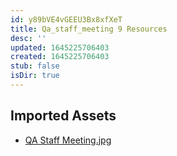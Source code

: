 ```yaml
---
id: y89bVE4vGEEU3Bx8xfXeT
title: Qa_staff_meeting 9 Resources
desc: ''
updated: 1645225706403
created: 1645225706403
stub: false
isDir: true
---
```

## Imported Assets
- [QA Staff Meeting.jpg](/assets/qa-staff-meeting.jpg)

